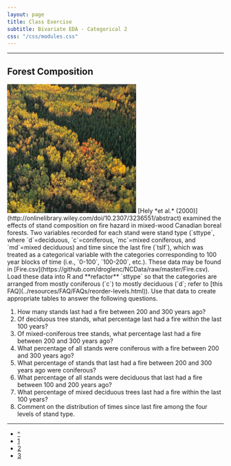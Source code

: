 ```yaml
---
layout: page
title: Class Exercise
subtitle: Bivariate EDA - Categorical 2
css: "/css/modules.css"
---
```


----

## Forest Composition
<img src="zimgs/forestcomp.jpg" alt="Forest Composition" class="img-right">
[Hely *et al.* (2000)](http://onlinelibrary.wiley.com/doi/10.2307/3236551/abstract) examined the effects of stand composition on fire hazard in mixed-wood Canadian boreal forests. Two variables recorded for each stand were stand type (`sttype`, where `d`=deciduous, `c`=coniferous, `mc`=mixed coniferous, and `md`=mixed deciduous) and time since the last fire (`tslf`), which was treated as a categorical variable with the categories corresponding to 100 year blocks of time (i.e., `0-100`, `100-200`, etc.). These data may be found in [Fire.csv](https://github.com/droglenc/NCData/raw/master/Fire.csv). Load these data into R and **refactor** `sttype` so that the categories are arranged from mostly coniferous (`c`) to mostly deciduous (`d`; refer to [this FAQ](../resources/FAQ/FAQs/reorder-levels.html)). Use that data to create appropriate tables to answer the following questions.

1. How many stands last had a fire between 200 and 300 years ago?
1. Of deciduous tree stands, what percentage last had a fire within the last 100 years?
1. Of mixed-coniferous tree stands, what percentage last had a fire between 200 and 300 years ago?
1. What percentage of all stands were coniferous with a fire between 200 and 300 years ago?
1. What percentage of stands that last had a fire between 200 and 300 years ago were coniferous?
1. What percentage of all stands were deciduous that last had a fire between 100 and 200 years ago?
1. What percentage of mixed deciduous trees last had a fire within the last 100 years?
1. Comment on the distribution of times since last fire among the four levels of stand type.

----

<div class="text-center">
<ul class="pagination pagination-lg">
  <li><a href="BEDACat.html">^</a></li>
  <li><a href="BEDACat_CE1.html">1</a></li>
  <li class="active"><a href="#">2</a></li>
  <li><a href="BEDACat_CE3.html">3</a></li>
</ul>
